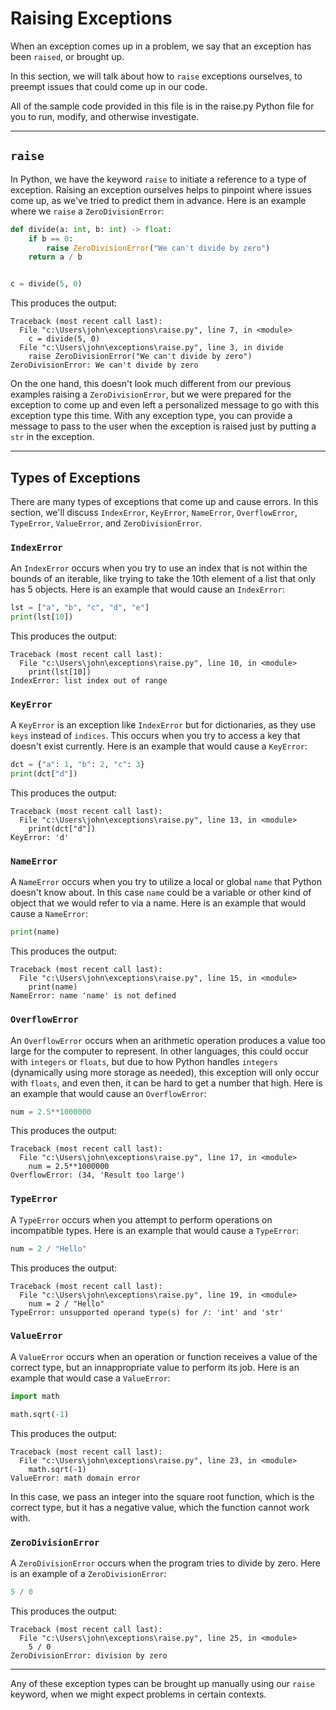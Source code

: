 # Raising Exceptions

When an exception comes up in a problem, we say that an exception has been `raised`, or brought up.

In this section, we will talk about how to `raise` exceptions ourselves, to preempt issues that could come up in our code.

All of the sample code provided in this file is in the raise.py Python file for you to run, modify, and otherwise investigate.

---

## `raise`

In Python, we have the keyword `raise` to initiate a reference to a type of exception. Raising an exception ourselves helps to pinpoint where issues come up, as we've tried to predict them in advance. Here is an example where we `raise` a `ZeroDivisionError`:

```python
def divide(a: int, b: int) -> float:
    if b == 0:
        raise ZeroDivisionError("We can't divide by zero")
    return a / b


c = divide(5, 0)
```

This produces the output:

```
Traceback (most recent call last):
  File "c:\Users\john\exceptions\raise.py", line 7, in <module>
    c = divide(5, 0)
  File "c:\Users\john\exceptions\raise.py", line 3, in divide
    raise ZeroDivisionError("We can't divide by zero")
ZeroDivisionError: We can't divide by zero
```

On the one hand, this doesn't look much different from our previous examples raising a `ZeroDivisionError`, but we were prepared for the exception to come up and even left a personalized message to go with this exception type this time. With any exception type, you can provide a message to pass to the user when the exception is raised just by putting a `str` in the exception.

---

## Types of Exceptions

There are many types of exceptions that come up and cause errors. In this section, we'll discuss `IndexError`, `KeyError`, `NameError`, `OverflowError`, `TypeError`, `ValueError`, and `ZeroDivisionError`.

### `IndexError`

An `IndexError` occurs when you try to use an index that is not within the bounds of an iterable, like trying to take the 10th element of a list that only has 5 objects. Here is an example that would cause an `IndexError`:

```python
lst = ["a", "b", "c", "d", "e"]
print(lst[10])
```

This produces the output:

```
Traceback (most recent call last):
  File "c:\Users\john\exceptions\raise.py", line 10, in <module>
    print(lst[10])
IndexError: list index out of range
```

### `KeyError`

A `KeyError` is an exception like `IndexError` but for dictionaries, as they use `keys` instead of `indices`. This occurs when you try to access a key that doesn't exist currently. Here is an example that would cause a `KeyError`:

```python
dct = {"a": 1, "b": 2, "c": 3}
print(dct["d"])
```

This produces the output:

```
Traceback (most recent call last):
  File "c:\Users\john\exceptions\raise.py", line 13, in <module>
    print(dct["d"])
KeyError: 'd'
```

### `NameError`

A `NameError` occurs when you try to utilize a local or global `name` that Python doesn't know about. In this case `name` could be a variable or other kind of object that we would refer to via a name. Here is an example that would cause a `NameError`:

```python
print(name)
```

This produces the output:

```
Traceback (most recent call last):
  File "c:\Users\john\exceptions\raise.py", line 15, in <module>
    print(name)
NameError: name 'name' is not defined
```

### `OverflowError`

An `OverflowError` occurs when an arithmetic operation produces a value too large for the computer to represent. In other languages, this could occur with `integers` or `floats`, but due to how Python handles `integers` (dynamically using more storage as needed), this exception will only occur with `floats`, and even then, it can be hard to get a number that high. Here is an example that would cause an `OverflowError`:

```python
num = 2.5**1000000
```

This produces the output:

```
Traceback (most recent call last):
  File "c:\Users\john\exceptions\raise.py", line 17, in <module>
    num = 2.5**1000000
OverflowError: (34, 'Result too large')
```

### `TypeError`

A `TypeError` occurs when you attempt to perform operations on incompatible types. Here is an example that would cause a `TypeError`:

```python
num = 2 / "Hello"
```

This produces the output:

```
Traceback (most recent call last):
  File "c:\Users\john\exceptions\raise.py", line 19, in <module>
    num = 2 / "Hello"
TypeError: unsupported operand type(s) for /: 'int' and 'str'
```

### `ValueError`

A `ValueError` occurs when an operation or function receives a value of the correct type, but an innappropriate value to perform its job. Here is an example that would case a `ValueError`:

```python
import math

math.sqrt(-1)
```

This produces the output:

```
Traceback (most recent call last):
  File "c:\Users\john\exceptions\raise.py", line 23, in <module>
    math.sqrt(-1)
ValueError: math domain error
```

In this case, we pass an integer into the square root function, which is the correct type, but it has a negative value, which the function cannot work with.

### `ZeroDivisionError`

A `ZeroDivisionError` occurs when the program tries to divide by zero. Here is an example of a `ZeroDivisionError`:

```python
5 / 0
```

This produces the output:

```
Traceback (most recent call last):
  File "c:\Users\john\exceptions\raise.py", line 25, in <module>
    5 / 0
ZeroDivisionError: division by zero
```

---

Any of these exception types can be brought up manually using our `raise` keyword, when we might expect problems in certain contexts.
